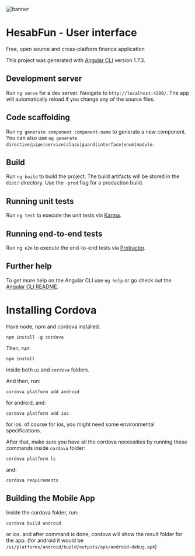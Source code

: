 ![banner](https://user-images.githubusercontent.com/40510200/46984462-ff270380-d117-11e8-9edb-95d5b7d75ff8.png)

# HesabFun - User interface

Free, open source and cross-platform finance application

This project was generated with [Angular CLI](https://github.com/angular/angular-cli) version 1.7.3.

## Development server

Run `ng serve` for a dev server. Navigate to `http://localhost:4200/`. The app will automatically reload if you change any of the source files.

## Code scaffolding

Run `ng generate component component-name` to generate a new component. You can also use `ng generate directive|pipe|service|class|guard|interface|enum|module`.

## Build

Run `ng build` to build the project. The build artifacts will be stored in the `dist/` directory. Use the `-prod` flag for a production build.

## Running unit tests

Run `ng test` to execute the unit tests via [Karma](https://karma-runner.github.io).

## Running end-to-end tests

Run `ng e2e` to execute the end-to-end tests via [Protractor](http://www.protractortest.org/).

## Further help

To get more help on the Angular CLI use `ng help` or go check out the [Angular CLI README](https://github.com/angular/angular-cli/blob/master/README.md).


# Installing Cordova

Have node, npm and cordova installed.

```
npm install -g cordova
```

Then, run:

```
npm install
```
inside both `ui` and `cordova` folders.

And then, run:

```
cordova platform add android
```
for android, and: 
```
cordova platform add ios
```
for ios. of course for ios, you might need some environmental specifications.

After that, make sure you have all the cordova necessities by running these commands inside `cordova` folder:

```
cordova platform ls
```
and: 
```
cordova requirements
```

## Building the Mobile App
  
Inside the cordova folder, run:
  
```
cordova build android
```
or ios. and after command is done, cordova will show the result folder for the app. (for android it would be `/ui/platforms/android/build/outputs/apk/android-debug.apk`)
